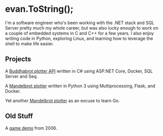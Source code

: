 # evan.ToString();

I'm a software engineer who's been working with the .NET stack and SQL Server
pretty much my whole career, but was also lucky enough to work on a couple of
embedded systems in C and C++ for a few years. I also enjoy writing code in
Python, exploring Linux, and learning how to leverage the shell to make life
easier.

## Projects

A [Buddhabrot plotter API](https://github.com/ebeeton/buddhabrot) written in C#
using ASP.NET Core, Docker, SQL Server and Seq.

A [Mandelbrot plotter](https://github.com/ebeeton/fractal-demo-python) written
in Python 3 using Multiprocessing, Flask, and Docker.

Yet another [Mandelbrot plotter](https://github.com/ebeeton/mandelbrot-go) as
an excuse to learn Go.

## Old Stuff

A [game demo](https://github.com/ebeeton/pigiron-mt) from 2006.

<!---
ebeeton/ebeeton is a ✨ special ✨ repository because its `README.md` (this file) appears on your GitHub profile.
You can click the Preview link to take a look at your changes.
--->

